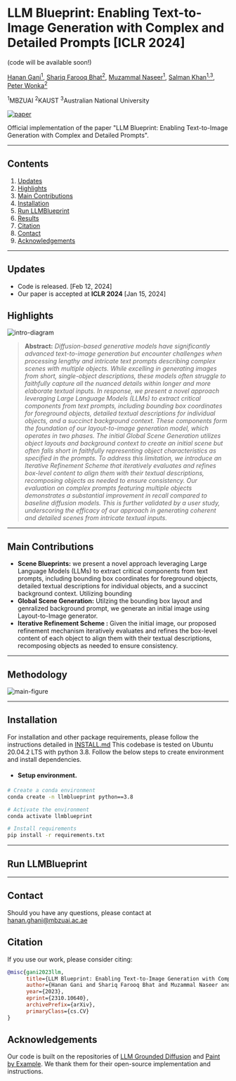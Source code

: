 # LLM Blueprint: Enabling Text-to-Image Generation with Complex and Detailed Prompts [ICLR 2024]
(code will be available soon!)

[Hanan Gani<sup>1</sup>](https://hananshafi.github.io/), [Shariq Farooq Bhat<sup>2</sup>](https://shariqfarooq123.github.io/), [Muzammal Naseer<sup>1</sup>](https://muzammal-naseer.com/), [Salman Khan<sup>1,3</sup>](https://salman-h-khan.github.io/), [Peter Wonka<sup>2</sup>](https://peterwonka.net/)

<sup>1</sup>MBZUAI      <sup>2</sup>KAUST      <sup>3</sup>Australian National University

[![paper](https://img.shields.io/badge/arXiv-Paper-<COLOR>.svg)](https://arxiv.org/abs/2310.10640)

Official implementation of the paper "LLM Blueprint: Enabling Text-to-Image Generation with Complex and Detailed Prompts".

<hr>

## Contents

1. [Updates](#News)
2. [Highlights](#Highlights)
3. [Main Contributions](#Main-Contributions)
4. [Installation](#Installation)
5. [Run LLMBlueprint](#Run-LLMBlueprint)
6. [Results](#Results)
7. [Citation](#Citation)
8. [Contact](#Contact)
9. [Acknowledgements](#Acknowledgements)

<hr>

## Updates

* Code is released. [Feb 12, 2024]
* Our paper is accepted at **ICLR 2024** [Jan 15, 2024]

## Highlights
![intro-diagram](https://github.com/hananshafi/llmblueprint/blob/main/docs/intro_image_arxiv.png)

> **Abstract:** *Diffusion-based generative models have significantly advanced text-to-image generation but encounter challenges when processing lengthy and intricate text prompts describing complex scenes with multiple objects. While excelling in generating images from short, single-object descriptions, these models often struggle to faithfully capture all the nuanced details within longer and more elaborate textual inputs. In response, we present a novel approach leveraging Large Language Models (LLMs) to extract critical components from text prompts, including bounding box coordinates for foreground objects, detailed textual descriptions for individual objects, and a succinct background context. These components form the foundation of our layout-to-image generation model, which operates in two phases. The initial Global Scene Generation utilizes object layouts and background context to create an initial scene but often falls short in faithfully representing object characteristics as specified in the prompts. To address this limitation, we introduce an Iterative Refinement Scheme that iteratively evaluates and refines box-level content to align them with their textual descriptions, recomposing objects as needed to ensure consistency. Our evaluation on complex prompts featuring multiple objects demonstrates a substantial improvement in recall compared to baseline diffusion models. This is further validated by a user study, underscoring the efficacy of our approach in generating coherent and detailed scenes from intricate textual inputs.*
>
<hr>

## Main Contributions
* **Scene Blueprints:** we present a novel approach leveraging Large Language Models (LLMs)
to extract critical components from text prompts, including bounding box coordinates for foreground objects, detailed textual descriptions for individual objects,
and a succinct background context. Utilizing bounding 
* **Global Scene Generation:** Utilzing the bounding box layout and genralized background prompt, we generate an initial image using Layout-to-Image generator.
* **Iterative Refinement Scheme :** Given the initial image, our proposed refinement mechanism iteratively evaluates and refines the box-level content of each object to align
them with their textual descriptions, recomposing objects as needed to ensure consistency.

<hr>

## Methodology
![main-figure](https://github.com/hananshafi/llmblueprint/blob/main/docs/iclr_main_figure_arxiv.png)


<hr>

## Installation
For installation and other package requirements, please follow the instructions detailed in [INSTALL.md](https://github.com/hananshafi/llmblueprint/blob/main/docs/INSTALL.md)
This codebase is tested on Ubuntu 20.04.2 LTS with python 3.8. Follow the below steps to create environment and install dependencies.

* #### Setup environment.
```bash
# Create a conda environment
conda create -n llmblueprint python==3.8

# Activate the environment
conda activate llmblueprint

# Install requirements
pip install -r requirements.txt
```
<hr>

## Run LLMBlueprint


<hr>


## Contact
Should you have any questions, please contact at hanan.ghani@mbzuai.ac.ae

## Citation
If you use our work, please consider citing:
```bibtex 
@misc{gani2023llm,
      title={LLM Blueprint: Enabling Text-to-Image Generation with Complex and Detailed Prompts}, 
      author={Hanan Gani and Shariq Farooq Bhat and Muzammal Naseer and Salman Khan and Peter Wonka},
      year={2023},
      eprint={2310.10640},
      archivePrefix={arXiv},
      primaryClass={cs.CV}
}
```
## Acknowledgements
Our code is built on the repositories of  [LLM Grounded Diffusion](https://github.com/TonyLianLong/LLM-groundedDiffusion) and [Paint by Example](https://github.com/Fantasy-Studio/Paint-by-Example). We thank them for their open-source implementation and instructions.
